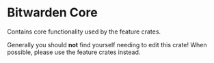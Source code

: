 # Bitwarden Core

Contains core functionality used by the feature crates.

<div class="warning">
Generally you should <b>not</b> find yourself needing to edit this crate! When possible, please use the feature crates instead.
</div>
